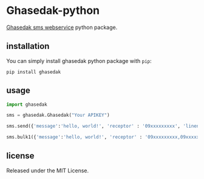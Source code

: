 # Ghasedak-python

[Ghasedak sms webservice](https://ghasedak.io) python package.

## installation

You can simply install ghasedak python package with `pip`:

```shell
pip install ghasedak
```

## usage


```python
import ghasedak

sms = ghasedak.Ghasedak("Your APIKEY")

sms.send({'message':'hello, world!', 'receptor' : '09xxxxxxxxx', 'linenumber': 'xxxx', 'senddate': '', 'checkid': ''})

sms.bulk1({'message':'hello, world!', 'receptor' : '09xxxxxxxxx,09xxxxxxxxx,09xxxxxxxxx', 'linenumber': 'xxxx', 'senddate': '', 'checkid': ''})
```

## license

Released under the MIT License.
